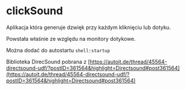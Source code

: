 # clickSound

Aplikacja która generuje dzwięk przy każdym kliknięciu lub dotyku.

Powstała właśnie ze względu na monitory dotykowe. 

Można dodać do autostartu `shell:startup`

Biblioteka DirecSound pobrana z [https://autoit.de/thread/45564-directsound-udf/?postID=361564&highlight=Directsound#post361564](https://autoit.de/thread/45564-directsound-udf/?postID=361564&highlight=Directsound#post361564)